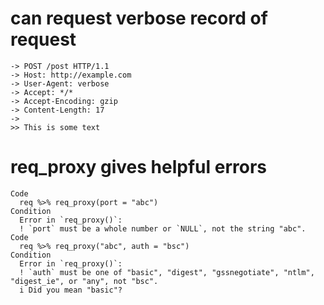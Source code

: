 # can request verbose record of request

    -> POST /post HTTP/1.1
    -> Host: http://example.com
    -> User-Agent: verbose
    -> Accept: */*
    -> Accept-Encoding: gzip
    -> Content-Length: 17
    -> 
    >> This is some text

# req_proxy gives helpful errors

    Code
      req %>% req_proxy(port = "abc")
    Condition
      Error in `req_proxy()`:
      ! `port` must be a whole number or `NULL`, not the string "abc".
    Code
      req %>% req_proxy("abc", auth = "bsc")
    Condition
      Error in `req_proxy()`:
      ! `auth` must be one of "basic", "digest", "gssnegotiate", "ntlm", "digest_ie", or "any", not "bsc".
      i Did you mean "basic"?


